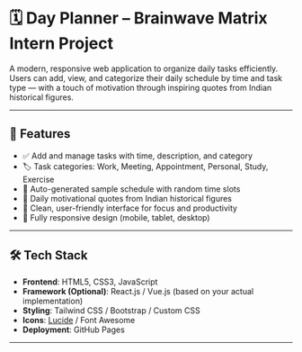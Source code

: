 # 🗓️ Day Planner – Brainwave Matrix Intern Project

A modern, responsive web application to organize daily tasks efficiently. Users can add, view, and categorize their daily schedule by time and task type — with a touch of motivation through inspiring quotes from Indian historical figures.

---

## 🚀 Features

- ✅ Add and manage tasks with time, description, and category
- 🏷️ Task categories: Work, Meeting, Appointment, Personal, Study, Exercise
- 📅 Auto-generated sample schedule with random time slots
- 💬 Daily motivational quotes from Indian historical figures
- 🧘 Clean, user-friendly interface for focus and productivity
- 📱 Fully responsive design (mobile, tablet, desktop)

---

## 🛠️ Tech Stack

- **Frontend**: HTML5, CSS3, JavaScript
- **Framework (Optional)**: React.js / Vue.js (based on your actual implementation)
- **Styling**: Tailwind CSS / Bootstrap / Custom CSS
- **Icons**: [Lucide](https://lucide.dev/) / Font Awesome
- **Deployment**: GitHub Pages 

---




